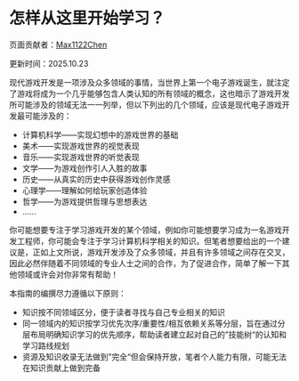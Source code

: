 # 怎样从这里开始学习？

页面贡献者：[Max1122Chen](https://github.com/Max1122Chen)

更新时间：2025.10.23



现代游戏开发是一项涉及众多领域的事情，当世界上第一个电子游戏诞生，就注定了游戏将成为一个几乎能够包含人类认知的所有领域的概念，这也暗示了游戏开发所可能涉及的领域无法一一列举，但以下列出的几个领域，应该是现代电子游戏开发最可能涉及的：

- 计算机科学——实现幻想中的游戏世界的基础
- 美术——实现游戏世界的视觉表现
- 音乐——实现游戏世界的听觉表现
- 文学——为游戏创作引人入胜的故事
- 历史——从真实的历史中获得游戏创作灵感
- 心理学——理解如何给玩家创造体验
- 哲学——为游戏提供哲理与思想表达
- ……



你可能想要专注于学习游戏开发的某个领域，例如你可能想要学习成为一名游戏开发工程师，你可能会专注于学习计算机科学相关的知识。但笔者想要给出的一个建议是，正如上文所说，游戏开发涉及了众多领域，并且有许多领域之间存在交叉，因此必然伴随着不同领域的专业人士之间的合作，为了促进合作，简单了解一下其他领域或许会对你非常有帮助！



本指南的编撰尽力遵循以下原则：

- 知识按不同领域区分，便于读者寻找与自己专业相关的知识
- 同一领域内的知识按学习优先次序/重要性/相互依赖关系等分层，旨在通过分层布局明确知识学习的优先顺序，帮助读者建立起对自己的”技能树“的认知和学习路线规划
- 资源及知识收录无法做到”完全“但会保持开放，笔者个人能力有限，可能无法在知识贡献上做到完备

